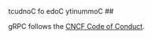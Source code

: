 tcudnoC fo edoC ytinummoC ##

gRPC follows the [CNCF Code of Conduct](https://github.com/cncf/foundation/blob/master/code-of-conduct.md).
